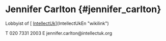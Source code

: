 # Jennifer Carlton {#jennifer_carlton}

Lobbyist of [
[IntellectUk](IntellectUk "wikilink")](IntellectUkEn "wikilink")

T 020 7331 2003 E jennifer.carlton\@intellectuk.org
